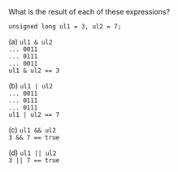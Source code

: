 What is the result of each of these expressions?

`unsigned long ul1 = 3, ul2 = 7;`

(a) `ul1 & ul2`<br>
`... 0011`<br>
`... 0111`<br>
`... 0011`<br>
`ul1 & ul2 == 3`

(b) `ul1 | ul2`<br>
`... 0011`<br>
`... 0111`<br>
`... 0111`<br>
`ul1 | ul2 == 7`

(c) `ul1 && ul2`<br>
`3 && 7 == true`

(d) `ul1 || ul2`<br>
`3 || 7 == true`